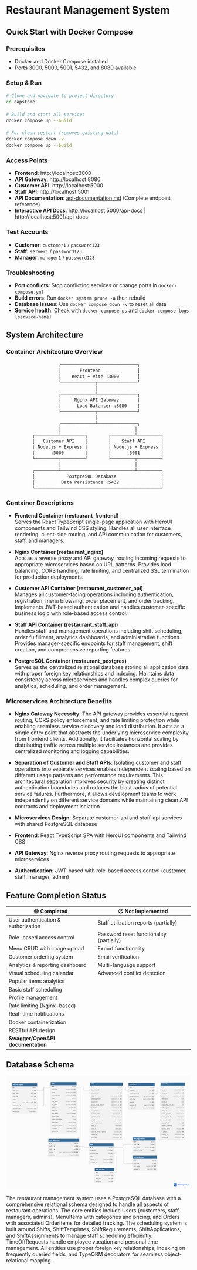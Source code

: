 # Restaurant Management System

## Quick Start with Docker Compose

### Prerequisites
- Docker and Docker Compose installed
- Ports 3000, 5000, 5001, 5432, and 8080 available

### Setup & Run
```bash
# Clone and navigate to project directory
cd capstone

# Build and start all services
docker compose up --build

# For clean restart (removes existing data)
docker compose down -v
docker compose up --build
```

### Access Points
- **Frontend**: http://localhost:3000
- **API Gateway**: http://localhost:8080
- **Customer API**: http://localhost:5000
- **Staff API**: http://localhost:5001
- **API Documentation**: [api-documentation.md](./api-documentation.md) (Complete endpoint reference)
- **Interactive API Docs**: http://localhost:5000/api-docs | http://localhost:5001/api-docs

### Test Accounts
- **Customer**: `customer1` / `password123`
- **Staff**: `server1` / `password123`
- **Manager**: `manager1` / `password123`

### Troubleshooting
- **Port conflicts**: Stop conflicting services or change ports in `docker-compose.yml`
- **Build errors**: Run `docker system prune -a` then rebuild
- **Database issues**: Use `docker compose down -v` to reset all data
- **Service health**: Check with `docker compose ps` and `docker compose logs [service-name]`

## System Architecture

### Container Architecture Overview

```
                    ┌─────────────────────────────┐
                    │       Frontend              │
                    │    React + Vite :3000       │
                    └─────────────┬───────────────┘
                                  │
                    ┌─────────────┴───────────────┐
                    │     Nginx API Gateway       │
                    │      Load Balancer :8080    │
                    └─────────────┬───────────────┘
                                  │
                    ┌─────────────┴───────────────┐
                    │                            │
          ┌─────────┴─────────┐        ┌─────────┴─────────┐
          │   Customer API    │        │    Staff API      │
          │ Node.js + Express │        │ Node.js + Express │
          │      :5000        │        │      :5001        │
          └─────────┬─────────┘        └─────────┬─────────┘
                    │                            │
          ┌─────────┴────────────────────────────┴─────────┐
          │            PostgreSQL Database                 │
          │          Data Persistence :5432                │
          └────────────────────────────────────────────────┘
```

### Container Descriptions

- **Frontend Container (restaurant_frontend)**  
Serves the React TypeScript single-page application with HeroUI components and Tailwind CSS styling. Handles all user interface rendering, client-side routing, and API communication for customers, staff, and managers.

- **Nginx Container (restaurant_nginx)**  
Acts as a reverse proxy and API gateway, routing incoming requests to appropriate microservices based on URL patterns. Provides load balancing, CORS handling, rate limiting, and centralized SSL termination for production deployments.

- **Customer API Container (restaurant_customer_api)**  
Manages all customer-facing operations including authentication, registration, menu browsing, order placement, and order tracking. Implements JWT-based authentication and handles customer-specific business logic with role-based access control.

- **Staff API Container (restaurant_staff_api)**  
Handles staff and management operations including shift scheduling, order fulfillment, analytics dashboards, and administrative functions. Provides manager-specific endpoints for staff management, shift creation, and comprehensive reporting features.

- **PostgreSQL Container (restaurant_postgres)**  
Serves as the centralized relational database storing all application data with proper foreign key relationships and indexing. Maintains data consistency across microservices and handles complex queries for analytics, scheduling, and order management.

### Microservices Architecture Benefits

- **Nginx Gateway Necessity**: The API gateway provides essential request routing, CORS policy enforcement, and rate limiting protection while enabling seamless service discovery and load distribution. It acts as a single entry point that abstracts the underlying microservice complexity from frontend clients. Additionally, it facilitates horizontal scaling by distributing traffic across multiple service instances and provides centralized monitoring and logging capabilities.

- **Separation of Customer and Staff APIs**: Isolating customer and staff operations into separate services enables independent scaling based on different usage patterns and performance requirements. This architectural separation improves security by creating distinct authentication boundaries and reduces the blast radius of potential service failures. Furthermore, it allows development teams to work independently on different service domains while maintaining clean API contracts and deployment isolation.

- **Microservices Design**: Separate customer-api and staff-api services with shared PostgreSQL database  
- **Frontend**: React TypeScript SPA with HeroUI components and Tailwind CSS  
- **API Gateway**: Nginx reverse proxy routing requests to appropriate microservices  
- **Authentication**: JWT-based with role-based access control (customer, staff, manager, admin)

## Feature Completion Status

| 😃 Completed | ☹️ Not Implemented |
|---|---|
| User authentication & authorization | Staff utilization reports (partially) |
| Role-based access control | Password reset functionality (partially) |
| Menu CRUD with image upload | Export functionality |
| Customer ordering system | Email verification |
| Analytics & reporting dashboard | Multi-language support |
| Visual scheduling calendar | Advanced conflict detection |
| Popular items analytics | |
| Basic staff scheduling | |
| Profile management | |
| Rate limiting (Nginx-based) | |
| Real-time notifications | |
| Docker containerization | |
| RESTful API design | |
| **Swagger/OpenAPI documentation** | |

## Database Schema

![Entity Relationship Diagram](erd.png)

The restaurant management system uses a PostgreSQL database with a comprehensive relational schema designed to handle all aspects of restaurant operations. The core entities include Users (customers, staff, managers, admins), MenuItems with categories and pricing, and Orders with associated OrderItems for detailed tracking. The scheduling system is built around Shifts, ShiftTemplates, ShiftRequirements, ShiftApplications, and ShiftAssignments to manage staff scheduling efficiently. TimeOffRequests handle employee vacation and personal time management. All entities use proper foreign key relationships, indexing on frequently queried fields, and TypeORM decorators for seamless object-relational mapping.